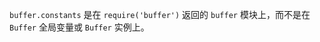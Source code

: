 <!-- YAML
added: v8.2.0
-->

`buffer.constants` 是在 `require('buffer')` 返回的 `buffer` 模块上，而不是在 `Buffer` 全局变量或 `Buffer` 实例上。 


